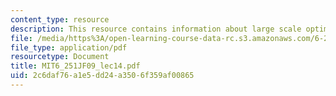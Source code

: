 ```yaml
---
content_type: resource
description: This resource contains information about large scale optimization I.
file: /media/https%3A/open-learning-course-data-rc.s3.amazonaws.com/6-251j-introduction-to-mathematical-programming-fall-2009/2c6daf76a1e5dd24a3506f359af00865_MIT6_251JF09_lec14.pdf
file_type: application/pdf
resourcetype: Document
title: MIT6_251JF09_lec14.pdf
uid: 2c6daf76-a1e5-dd24-a350-6f359af00865
---
```

